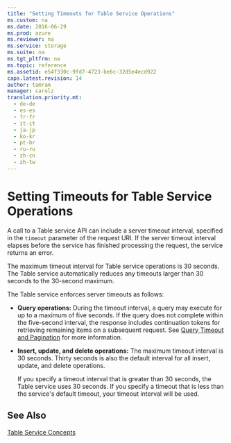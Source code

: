 ```yaml
---
title: "Setting Timeouts for Table Service Operations"
ms.custom: na
ms.date: 2016-06-29
ms.prod: azure
ms.reviewer: na
ms.service: storage
ms.suite: na
ms.tgt_pltfrm: na
ms.topic: reference
ms.assetid: e54f330c-9fd7-4723-be6c-32d5e4ecd922
caps.latest.revision: 14
author: tamram
manager: carolz
translation.priority.mt: 
  - de-de
  - es-es
  - fr-fr
  - it-it
  - ja-jp
  - ko-kr
  - pt-br
  - ru-ru
  - zh-cn
  - zh-tw
---
```

# Setting Timeouts for Table Service Operations
A call to a Table service API can include a server timeout interval, specified in the `timeout` parameter of the request URI. If the server timeout interval elapses before the service has finished processing the request, the service returns an error.  
  
 The maximum timeout interval for Table service operations is 30 seconds. The Table service automatically reduces any timeouts larger than 30 seconds to the 30-second maximum.  
  
 The Table service enforces server timeouts as follows:  
  
- **Query operations:** During the timeout interval, a query may execute for up to a maximum of five seconds. If the query does not complete within the five-second interval, the response includes continuation tokens for retrieving remaining items on a subsequent request. See [Query Timeout and Pagination](Query-Timeout-and-Pagination.md) for more information.  
  
- **Insert, update, and delete operations:** The maximum timeout interval is 30 seconds. Thirty seconds is also the default interval for all insert, update, and delete operations.  
  
  If you specify a timeout interval that is greater than 30 seconds, the Table service uses 30 seconds. If you specify a timeout that is less than the service's default timeout, your timeout interval will be used.  
  
## See Also  
 [Table Service Concepts](Table-Service-Concepts.md)
